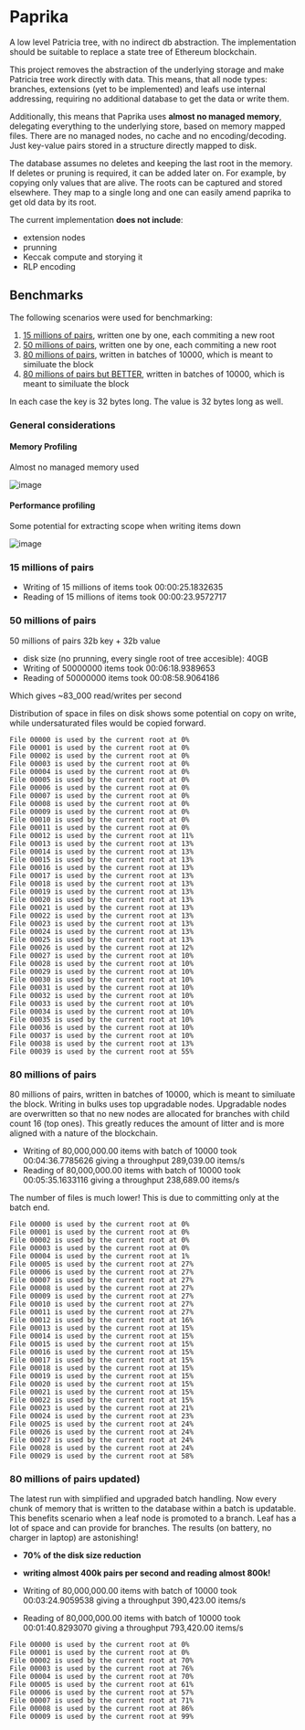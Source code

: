 # Paprika

A low level Patricia tree, with no indirect db abstraction. The implementation should be suitable to replace a state tree of Ethereum blockchain.

This project removes the abstraction of the underlying storage and make Patricia tree work directly with data. This means, that all node types: branches, extensions (yet to be implemented) and leafs use internal addressing, requiring no additional database to get the data or write them.

Additionally, this means that Paprika uses **almost no managed memory**, delegating everything to the underlying store, based on memory mapped files. There are no managed nodes, no cache and no encoding/decoding. Just key-value pairs stored in a structure directly mapped to disk. 

The database assumes no deletes and keeping the last root in the memory. If deletes or pruning is required, it can be added later on. For example, by copying only values that are alive. The roots can be captured and stored elsewhere. They map to a single long and one can easily amend paprika to get old data by its root.

The current implementation **does not include**:

- extension nodes
- prunning
- Keccak compute and storying it
- RLP encoding

## Benchmarks

The following scenarios were used for benchmarking:

1. [15 millions of pairs](#15-millions-of-pairs), written one by one, each commiting a new root
1. [50 millions of pairs](#50-millions-of-pairs), written one by one, each commiting a new root
1. [80 millions of pairs](#80-millions-of-pairs), written in batches of 10000, which is meant to similuate the block
1. [80 millions of pairs but BETTER](#80-millions-of-pairs-updated), written in batches of 10000, which is meant to similuate the block

In each case the key is 32 bytes long. The value is 32 bytes long as well.

### General considerations

#### Memory Profiling

Almost no managed memory used

![image](https://user-images.githubusercontent.com/519707/204166299-81c05582-7e0d-4401-b2cf-91a3c1b7153b.png)

#### Performance profiling

Some potential for extracting scope when writing items down

![image](https://user-images.githubusercontent.com/519707/204166363-afe54fec-d772-49ff-9d63-0bf7571b4294.png)

### 15 millions of pairs

- Writing of 15 millions of items took 00:00:25.1832635
- Reading of 15 millions of items took 00:00:23.9572717

### 50 millions of pairs

50 millions of pairs 32b key + 32b value

- disk size (no prunning, every single root of tree accesible): 40GB
- Writing of 50000000 items took 00:06:18.9389653
- Reading of 50000000 items took 00:08:58.9064186

Which gives ~83_000 read/writes per second

Distribution of space in files on disk shows some potential on copy on write, while undersaturated files would be copied forward.

```
File 00000 is used by the current root at 0%
File 00001 is used by the current root at 0%
File 00002 is used by the current root at 0%
File 00003 is used by the current root at 0%
File 00004 is used by the current root at 0%
File 00005 is used by the current root at 0%
File 00006 is used by the current root at 0%
File 00007 is used by the current root at 0%
File 00008 is used by the current root at 0%
File 00009 is used by the current root at 0%
File 00010 is used by the current root at 0%
File 00011 is used by the current root at 0%
File 00012 is used by the current root at 11%
File 00013 is used by the current root at 13%
File 00014 is used by the current root at 13%
File 00015 is used by the current root at 13%
File 00016 is used by the current root at 13%
File 00017 is used by the current root at 13%
File 00018 is used by the current root at 13%
File 00019 is used by the current root at 13%
File 00020 is used by the current root at 13%
File 00021 is used by the current root at 13%
File 00022 is used by the current root at 13%
File 00023 is used by the current root at 13%
File 00024 is used by the current root at 13%
File 00025 is used by the current root at 13%
File 00026 is used by the current root at 12%
File 00027 is used by the current root at 10%
File 00028 is used by the current root at 10%
File 00029 is used by the current root at 10%
File 00030 is used by the current root at 10%
File 00031 is used by the current root at 10%
File 00032 is used by the current root at 10%
File 00033 is used by the current root at 10%
File 00034 is used by the current root at 10%
File 00035 is used by the current root at 10%
File 00036 is used by the current root at 10%
File 00037 is used by the current root at 10%
File 00038 is used by the current root at 13%
File 00039 is used by the current root at 55%
```

### 80 millions of pairs

80 millions of pairs, written in batches of 10000, which is meant to similuate the block. Writing in bulks uses top upgradable nodes. Upgradable nodes are overwritten so that no new nodes are allocated for branches with child count 16 (top ones). This greatly reduces the amount of litter and is more aligned with a nature of the blockchain.

- Writing of 80,000,000.00 items with batch of 10000 took 00:04:36.7785626 giving a throughput 289,039.00 items/s
- Reading of 80,000,000.00 items with batch of 10000 took 00:05:35.1633116 giving a throughput 238,689.00 items/s

The number of files is much lower! This is due to committing only at the batch end.


```
File 00000 is used by the current root at 0%
File 00001 is used by the current root at 0%
File 00002 is used by the current root at 0%
File 00003 is used by the current root at 0%
File 00004 is used by the current root at 1%
File 00005 is used by the current root at 27%
File 00006 is used by the current root at 27%
File 00007 is used by the current root at 27%
File 00008 is used by the current root at 27%
File 00009 is used by the current root at 27%
File 00010 is used by the current root at 27%
File 00011 is used by the current root at 27%
File 00012 is used by the current root at 16%
File 00013 is used by the current root at 15%
File 00014 is used by the current root at 15%
File 00015 is used by the current root at 15%
File 00016 is used by the current root at 15%
File 00017 is used by the current root at 15%
File 00018 is used by the current root at 15%
File 00019 is used by the current root at 15%
File 00020 is used by the current root at 15%
File 00021 is used by the current root at 15%
File 00022 is used by the current root at 15%
File 00023 is used by the current root at 21%
File 00024 is used by the current root at 23%
File 00025 is used by the current root at 24%
File 00026 is used by the current root at 24%
File 00027 is used by the current root at 24%
File 00028 is used by the current root at 24%
File 00029 is used by the current root at 58%
```

### 80 millions of pairs updated)

The latest run with simplified and upgraded batch handling. Now every chunk of memory that is written to the database within a batch is updatable. This benefits scenario when a leaf node is promoted to a branch. Leaf has a lot of space and can provide for branches. The results (on battery, no charger in laptop) are astonishing! 

- **70% of the disk size reduction**
- **writing almost 400k pairs per second and reading almost 800k!**

- Writing of 80,000,000.00 items with batch of 10000 took 00:03:24.9059538 giving a throughput 390,423.00 items/s
- Reading of 80,000,000.00 items with batch of 10000 took 00:01:40.8293070 giving a throughput 793,420.00 items/s

```
File 00000 is used by the current root at 0%
File 00001 is used by the current root at 0%
File 00002 is used by the current root at 70%
File 00003 is used by the current root at 76%
File 00004 is used by the current root at 70%
File 00005 is used by the current root at 61%
File 00006 is used by the current root at 57%
File 00007 is used by the current root at 71%
File 00008 is used by the current root at 86%
File 00009 is used by the current root at 99%
```